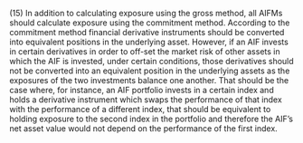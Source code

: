 (15) In addition to calculating exposure using the gross method, all AIFMs should calculate exposure using the commitment method. According to the commitment method financial derivative instruments should be converted into equivalent positions in the underlying asset. However, if an AIF invests in certain derivatives in order to off-set the market risk of other assets in which the AIF is invested, under certain conditions, those derivatives should not be converted into an equivalent position in the underlying assets as the exposures of the two investments balance one another. That should be the case where, for instance, an AIF portfolio invests in a certain index and holds a derivative instrument which swaps the performance of that index with the performance of a different index, that should be equivalent to holding exposure to the second index in the portfolio and therefore the AIF’s net asset value would not depend on the performance of the first index.